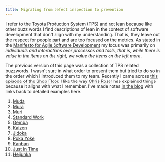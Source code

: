 ```yaml
---
title: Migrating from defect inspection to prevention
---
```


I refer to the Toyota Production System (TPS) and not lean because like other buzz words I find descriptions of lean in the context of software development that don't align with my understanding. That is, they leave out the respect for people part and are too focused on the metrics. 
As stated in the [Manifesto for Agile Software Development](https://agilemanifesto.org/) my focus was primarily on *individuals and interactions over processes and tools, that is, while there is value in the items on the right, we value the items on the left more*.

The previous version of this page was a collection of TPS related buzzwords.
I wasn't sure in what order to present them but tried to do so in the order which I introduced them to my team.
Recently I came across [this episode of the Shop Floor](https://open.spotify.com/episode/14Nbr9nPnIhBYsYlXJY3xI).
I like the way [Chris Roser](https://www.allaboutlean.com/christoph-roser/) has explained things because it aligns with what I remember.
I've made notes [in the blog](/sheepdogblog/shop-floor/2025/07/24/creating-pull-in-your-factory) with links back to detailed examples here.

1. [Muda](Muda)
2. [Mura](Mura)
3. [Muri](Muri)
4. [Standard Work](Standardized%20Work)
5. [Gemba](Gemba)
6. [Kaizen](Kaizen)
7. [Jidoka](Jidoka)
8. [Poka Yoke](Poka%20Yoke)
9. [Kanban](Kanban)
10. [Just In Time](Just%20In%20Time)
11. [Heijunka](Heijunka)